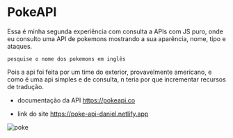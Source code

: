 # PokeAPI

Essa é minha segunda experiência com consulta a APIs com JS puro, onde eu consulto uma API de pokemons mostrando a sua aparência, nome, tipo e ataques.

`pesquise o nome dos pokemons em inglês`


Pois a api foi feita por um time do exterior, provavelmente americano, e como é uma api simples e de consulta, n teria por que incrementar recursos de tradução.

* documentação da API https://pokeapi.co

* link do site https://poke-api-daniel.netlify.app

![poke](https://user-images.githubusercontent.com/91800053/187731537-222c1192-8433-42e3-acaf-1040cc620572.gif)
